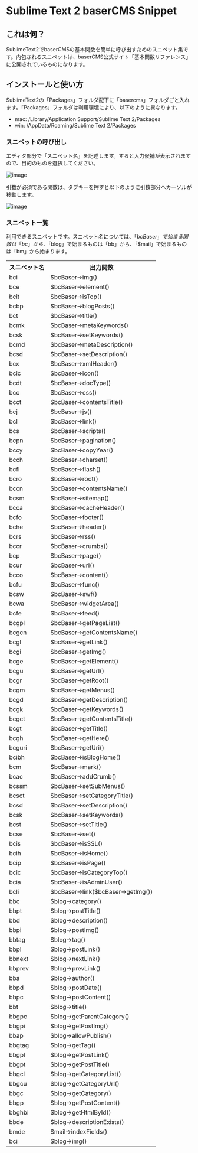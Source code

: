 Sublime Text 2 baserCMS Snippet
====================

これは何？
---------------------
SublimeText2でbaserCMSの基本関数を簡単に呼び出すためのスニペット集です。内包されるスニペットは、baserCMS公式サイト「基本関数リファレンス」に公開されているものになります。


インストールと使い方
---------------------
SublimeText2の「Packages」フォルダ配下に「basercms」フォルダごと入れます。「Packages」フォルダは利用環境により、以下のように異なります。

+ mac: /Library/Application Support/Sublime Text 2/Packages
+ win: /AppData/Roaming/Sublime Text 2/Packages



### スニペットの呼び出し
エディタ部分で「スニペット名」を記述します。すると入力候補が表示されますので、目的のものを選択してください。

![image](http://mani-lab.com/wp-content/uploads/2012/12/snippet1.png)

引数が必須である関数は、タブキーを押すと以下のように引数部分へカーソルが移動します。

![image](http://mani-lab.com/wp-content/uploads/2012/12/snippet2.png)

### スニペット一覧
利用できるスニペットです。スニペット名については、「$bcBaser」で始まる関数は「bc」から、「$blog」で始まるものは「bb」から、「$mail」で始まるものは「bm」から始まります。
<table>
  <tr>
    <th>スニペット名</th>
    <th>出力関数</th>
  </tr>
  <tr>
    <td>bci</td>
    <td>$bcBaser->img()</td>
  </tr>
  <tr>
    <td>bce</td>
    <td>$bcBaser->element()</td>
  </tr>  <tr>
    <td>bcit</td>
    <td>$bcBaser->isTop()</td>
  </tr>  <tr>
    <td>bcbp</td>
    <td>$bcBaser->blogPosts()</td>
  </tr>  <tr>
    <td>bct</td>
    <td>$bcBaser->title()</td>
  </tr>  <tr>
    <td>bcmk</td>
    <td>$bcBaser->metaKeywords()</td>
  </tr>  <tr>
    <td>bcsk</td>
    <td>$bcBaser->setKeywords()</td>
  </tr>  <tr>
    <td>bcmd</td>
    <td>$bcBaser->metaDescription()</td>
  </tr>  <tr>
    <td>bcsd</td>
    <td>$bcBaser->setDescription()</td>
  </tr>  <tr>
    <td>bcx</td>
    <td>$bcBaser->xmlHeader()</td>
  </tr>

  <tr>
    <td>bcic</td>
    <td>$bcBaser->icon()</td>
  </tr>

  <tr>
    <td>bcdt</td>
    <td>$bcBaser->docType()</td>
  </tr>

  <tr>
    <td>bcc</td>
    <td>$bcBaser->css()</td>
  </tr>

  <tr>
    <td>bcct</td>
    <td>$bcBaser->contentsTitle()</td>
  </tr>

  <tr>
    <td>bcj</td>
    <td>$bcBaser->js()</td>
  </tr>

  <tr>
    <td>bcl</td>
    <td>$bcBaser->link()</td>
  </tr>

  <tr>
    <td>bcs</td>
    <td>$bcBaser->scripts()</td>
  </tr>

  <tr>
    <td>bcpn</td>
    <td>$bcBaser->pagination()</td>
  </tr>

  <tr>
    <td>bccy</td>
    <td>$bcBaser->copyYear()</td>
  </tr>

  <tr>
    <td>bcch</td>
    <td>$bcBaser->charset()</td>
  </tr>

  <tr>
    <td>bcfl</td>
    <td>$bcBaser->flash()</td>
  </tr>

  <tr>
    <td>bcro</td>
    <td>$bcBaser->root()</td>
  </tr>

  <tr>
    <td>bccn</td>
    <td>$bcBaser->contentsName()</td>
  </tr>

  <tr>
    <td>bcsm</td>
    <td>$bcBaser->sitemap()</td>
  </tr>

  <tr>
    <td>bcca</td>
    <td>$bcBaser->cacheHeader()</td>
  </tr>

  <tr>
    <td>bcfo</td>
    <td>$bcBaser->footer()</td>
  </tr>

  <tr>
    <td>bche</td>
    <td>$bcBaser->header()</td>
  </tr>

  <tr>
    <td>bcrs</td>
    <td>$bcBaser->rss()</td>
  </tr>

  <tr>
    <td>bccr</td>
    <td>$bcBaser->crumbs()</td>
  </tr>

  <tr>
    <td>bcp</td>
    <td>$bcBaser->page()</td>
  </tr>

  <tr>
    <td>bcur</td>
    <td>$bcBaser->url()</td>
  </tr>
  <tr>
    <td>bcco</td>
    <td>$bcBaser->content()</td>
  </tr>
  <tr>
    <td>bcfu</td>
    <td>$bcBaser->func()</td>
  </tr>
  <tr>
    <td>bcsw</td>
    <td>$bcBaser->swf()</td>
  </tr>
  <tr>
    <td>bcwa</td>
    <td>$bcBaser->widgetArea()</td>
  </tr>
  <tr>
    <td>bcfe</td>
    <td>$bcBaser->feed()</td>
  </tr>
  <tr>
    <td>bcgpl</td>
    <td>$bcBaser->getPageList()</td>
  </tr>
  <tr>
    <td>bcgcn</td>
    <td>$bcBaser->getContentsName()</td>
  </tr>
  <tr>
    <td>bcgl</td>
    <td>$bcBaser->getLink()</td>
  </tr>
  <tr>
    <td>bcgi</td>
    <td>$bcBaser->getImg()</td>
  </tr>
  <tr>
    <td>bcge</td>
    <td>$bcBaser->getElement()</td>
  </tr>
  <tr>
    <td>bcgu</td>
    <td>$bcBaser->getUrl()</td>
  </tr>
  <tr>
    <td>bcgr</td>
    <td>$bcBaser->getRoot()</td>
  </tr>
  <tr>
    <td>bcgm</td>
    <td>$bcBaser->getMenus()</td>
  </tr>

  <tr>
    <td>bcgd</td>
    <td>$bcBaser->getDescription()</td>
  </tr>
  <tr>
    <td>bcgk</td>
    <td>$bcBaser->getKeywords()</td>
  </tr>
  <tr>
    <td>bcgct</td>
    <td>$bcBaser->getContentsTitle()</td>
  </tr>
  <tr>
    <td>bcgt</td>
    <td>$bcBaser->getTitle()</td>
  </tr>
  <tr>
    <td>bcgh</td>
    <td>$bcBaser->getHere()</td>
  </tr>
  <tr>
    <td>bcguri</td>
    <td>$bcBaser->getUri()</td>
  </tr>
  <tr>
    <td>bcibh</td>
    <td>$bcBaser->isBlogHome()</td>
  </tr>
  <tr>
    <td>bcm</td>
    <td>$bcBaser->mark()</td>
  </tr>
  <tr>
    <td>bcac</td>
    <td>$bcBaser->addCrumb()</td>
  </tr>
  <tr>
    <td>bcssm</td>
    <td>$bcBaser->setSubMenus()</td>
  </tr>
  <tr>
    <td>bcsct</td>
    <td>$bcBaser->setCategoryTitle()</td>
  </tr>
  <tr>
    <td>bcsd</td>
    <td>$bcBaser->setDescription()</td>
  </tr>
  <tr>
    <td>bcsk</td>
    <td>$bcBaser->setKeywords()</td>
  </tr>

  <tr>
    <td>bcst</td>
    <td>$bcBaser->setTitle()</td>
  </tr>

  <tr>
    <td>bcse</td>
    <td>$bcBaser->set()</td>
  </tr>

  <tr>
    <td>bcis</td>
    <td>$bcBaser->isSSL()</td>
  </tr>

  <tr>
    <td>bcih</td>
    <td>$bcBaser->isHome()</td>
  </tr>

  <tr>
    <td>bcip</td>
    <td>$bcBaser->isPage()</td>
  </tr>

  <tr>
    <td>bcic</td>
    <td>$bcBaser->isCategoryTop()</td>
  </tr>

  <tr>
    <td>bcia</td>
    <td>$bcBaser->isAdminUser()</td>
  </tr>

  <tr>
    <td>bcli</td>
    <td>$bcBaser->link($bcBaser->getImg())</td>
  </tr>

  <tr>
    <td>bbc</td>
    <td>$blog->category()</td>
  </tr>

  <tr>
    <td>bbpt</td>
    <td>$blog->postTitle()</td>
  </tr>

  <tr>
    <td>bbd</td>
    <td>$blog->description()</td>
  </tr>

  <tr>
    <td>bbpi</td>
    <td>$blog->postImg()</td>
  </tr>

  <tr>
    <td>bbtag</td>
    <td>$blog->tag()</td>
  </tr>

  <tr>
    <td>bbpl</td>
    <td>$blog->postLink()</td>
  </tr>

  <tr>
    <td>bbnext</td>
    <td>$blog->nextLink()</td>
  </tr>

  <tr>
    <td>bbprev</td>
    <td>$blog->prevLink()</td>
  </tr>

  <tr>
    <td>bba</td>
    <td>$blog->author()</td>
  </tr>

  <tr>
    <td>bbpd</td>
    <td>$blog->postDate()</td>
  </tr>

  <tr>
    <td>bbpc</td>
    <td>$blog->postContent()</td>
  </tr>

  <tr>
    <td>bbt</td>
    <td>$blog->title()</td>
  </tr>

  <tr>
    <td>bbgpc</td>
    <td>$blog->getParentCategory()</td>
  </tr>

  <tr>
    <td>bbgpi</td>
    <td>$blog->getPostImg()</td>
  </tr>

  <tr>
    <td>bbap</td>
    <td>$blog->allowPublish()</td>
  </tr>

  <tr>
    <td>bbgtag</td>
    <td>$blog->getTag()</td>
  </tr>

  <tr>
    <td>bbgpl</td>
    <td>$blog->getPostLink()</td>
  </tr>

  <tr>
    <td>bbgpt</td>
    <td>$blog->getPostTitle()</td>
  </tr>

  <tr>
    <td>bbgcl</td>
    <td>$blog->getCategoryList()</td>
  </tr>

  <tr>
    <td>bbgcu</td>
    <td>$blog->getCategoryUrl()</td>
  </tr>

  <tr>
    <td>bbgc</td>
    <td>$blog->getCategory()</td>
  </tr>

  <tr>
    <td>bbgp</td>
    <td>$blog->getPostContent()</td>
  </tr>

  <tr>
    <td>bbghbi</td>
    <td>$blog->getHtmlById()</td>
  </tr>

  <tr>
    <td>bbde</td>
    <td>$blog->descriptionExists()</td>
  </tr>

  <tr>
    <td>bmde</td>
    <td>$mail->indexFields()</td>
  </tr>

  <tr>
    <td>bci</td>
    <td>$blog->img()</td>
  </tr>


</table>
